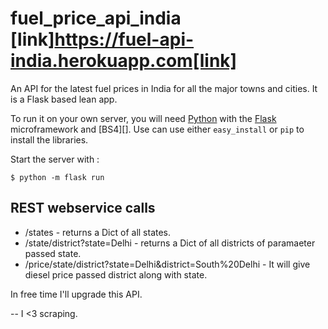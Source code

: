 fuel_price_api_india [link]https://fuel-api-india.herokuapp.com[link]
=============

An API for the latest fuel prices in India for all the major towns and cities. 
It is a Flask based lean app. 

To run it on your own server, you will need [Python][] with the [Flask][] microframework and [BS4][]. 
Use can use either `easy_install` or `pip` to install the libraries. 

Start the server with : 

    $ python -m flask run

[Python]: http://python.org/
[Flask]: http://flask.pocoo.org/
[Beautifulsoup4]: https://pypi.org/project/beautifulsoup4/

REST webservice calls
---------------------

- /states - returns a Dict of all states. 
- /state/district?state=Delhi - returns a Dict of all districts of paramaeter passed state. 
- /price/state/district?state=Delhi&district=South%20Delhi - It will give diesel price passed district along with state. 

In free time I'll upgrade this API.

--
I <3 scraping. 
